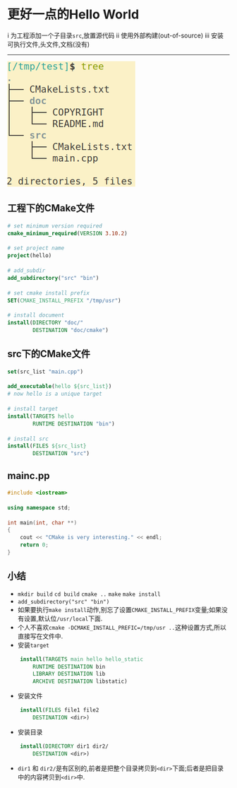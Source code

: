 # 更好一点的Hello World

i 为工程添加一个子目录`src`,放置源代码
ii 使用外部构建(out-of-source)
iii 安装可执行文件,头文件,文档(没有)

---
![tree](./picture/tree.png)

## 工程下的CMake文件

```cmake
# set minimum version required
cmake_minimum_required(VERSION 3.10.2)

# set project name
project(hello)

# add_subdir
add_subdirectory("src" "bin")

# set cmake install prefix
SET(CMAKE_INSTALL_PREFIX "/tmp/usr")

# install document
install(DIRECTORY "doc/"
        DESTINATION "doc/cmake")
```

## src下的CMake文件

```cmake
set(src_list "main.cpp")

add_executable(hello ${src_list})
# now hello is a unique target

# install target
install(TARGETS hello
        RUNTIME DESTINATION "bin")

# install src
install(FILES ${src_list}
        DESTINATION "src")
```

## mainc.pp

```cpp
#include <iostream>

using namespace std;

int main(int, char **)
{
    cout << "CMake is very interesting." << endl;
    return 0;
}
```

## 小结

* `mkdir build` `cd build` `cmake ..` `make` `make install`
* `add_subdirectory("src" "bin")`
* 如果要执行`make install`动作,别忘了设置`CMAKE_INSTALL_PREFIX`变量;如果没有设置,默认位`/usr/local`下面.
* 个人不喜欢`cmake -DCMAKE_INSTALL_PREFIC=/tmp/usr ..`这种设置方式,所以直接写在文件中.
* 安装`target`

```cmake
    install(TARGETS main hello hello_static
        RUNTIME DESTINATION bin
        LIBRARY DESTINATION lib
        ARCHIVE DESTINATION libstatic)
```

* 安装文件

```cmake
    install(FILES file1 file2
        DESTINATION <dir>)
```

* 安装目录

```cmake
    install(DIRECTORY dir1 dir2/
        DESTINATION <dir>)
```

* `dir1` 和 `dir2/`是有区别的,前者是把整个目录拷贝到`<dir>`下面;后者是把目录中的内容拷贝到`<dir>`中.
